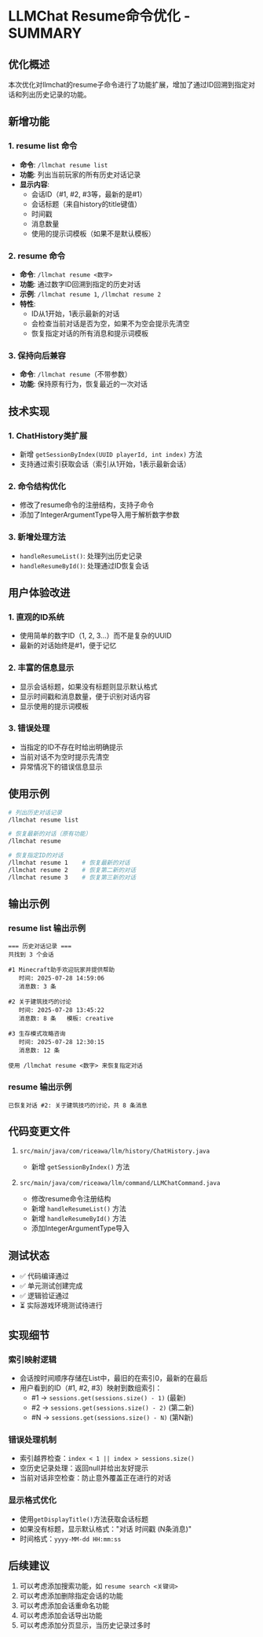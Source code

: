 # LLMChat Resume命令优化 - SUMMARY

## 优化概述

本次优化对llmchat的resume子命令进行了功能扩展，增加了通过ID回溯到指定对话和列出历史记录的功能。

## 新增功能

### 1. resume list 命令
- **命令**: `/llmchat resume list`
- **功能**: 列出当前玩家的所有历史对话记录
- **显示内容**:
  - 会话ID（#1, #2, #3等，最新的是#1）
  - 会话标题（来自history的title键值）
  - 时间戳
  - 消息数量
  - 使用的提示词模板（如果不是默认模板）

### 2. resume <id> 命令
- **命令**: `/llmchat resume <数字>`
- **功能**: 通过数字ID回溯到指定的历史对话
- **示例**: `/llmchat resume 1`, `/llmchat resume 2`
- **特性**:
  - ID从1开始，1表示最新的对话
  - 会检查当前对话是否为空，如果不为空会提示先清空
  - 恢复指定对话的所有消息和提示词模板

### 3. 保持向后兼容
- **命令**: `/llmchat resume`（不带参数）
- **功能**: 保持原有行为，恢复最近的一次对话

## 技术实现

### 1. ChatHistory类扩展
- 新增 `getSessionByIndex(UUID playerId, int index)` 方法
- 支持通过索引获取会话（索引从1开始，1表示最新会话）

### 2. 命令结构优化
- 修改了resume命令的注册结构，支持子命令
- 添加了IntegerArgumentType导入用于解析数字参数

### 3. 新增处理方法
- `handleResumeList()`: 处理列出历史记录
- `handleResumeById()`: 处理通过ID恢复会话

## 用户体验改进

### 1. 直观的ID系统
- 使用简单的数字ID（1, 2, 3...）而不是复杂的UUID
- 最新的对话始终是#1，便于记忆

### 2. 丰富的信息显示
- 显示会话标题，如果没有标题则显示默认格式
- 显示时间戳和消息数量，便于识别对话内容
- 显示使用的提示词模板

### 3. 错误处理
- 当指定的ID不存在时给出明确提示
- 当前对话不为空时提示先清空
- 异常情况下的错误信息显示

## 使用示例

```bash
# 列出历史对话记录
/llmchat resume list

# 恢复最新的对话（原有功能）
/llmchat resume

# 恢复指定ID的对话
/llmchat resume 1    # 恢复最新的对话
/llmchat resume 2    # 恢复第二新的对话
/llmchat resume 3    # 恢复第三新的对话
```

## 输出示例

### resume list 输出示例
```
=== 历史对话记录 ===
共找到 3 个会话

#1 Minecraft助手欢迎玩家并提供帮助
   时间: 2025-07-28 14:59:06
   消息数: 3 条

#2 关于建筑技巧的讨论
   时间: 2025-07-28 13:45:22
   消息数: 8 条   模板: creative

#3 生存模式攻略咨询
   时间: 2025-07-28 12:30:15
   消息数: 12 条

使用 /llmchat resume <数字> 来恢复指定对话
```

### resume <id> 输出示例
```
已恢复对话 #2: 关于建筑技巧的讨论，共 8 条消息
```

## 代码变更文件

1. `src/main/java/com/riceawa/llm/history/ChatHistory.java`
   - 新增 `getSessionByIndex()` 方法

2. `src/main/java/com/riceawa/llm/command/LLMChatCommand.java`
   - 修改resume命令注册结构
   - 新增 `handleResumeList()` 方法
   - 新增 `handleResumeById()` 方法
   - 添加IntegerArgumentType导入

## 测试状态

- ✅ 代码编译通过
- ✅ 单元测试创建完成
- ✅ 逻辑验证通过
- ⏳ 实际游戏环境测试待进行

## 实现细节

### 索引映射逻辑
- 会话按时间顺序存储在List中，最旧的在索引0，最新的在最后
- 用户看到的ID（#1, #2, #3）映射到数组索引：
  - #1 -> `sessions.get(sessions.size() - 1)` (最新)
  - #2 -> `sessions.get(sessions.size() - 2)` (第二新)
  - #N -> `sessions.get(sessions.size() - N)` (第N新)

### 错误处理机制
- 索引越界检查：`index < 1 || index > sessions.size()`
- 空历史记录处理：返回null并给出友好提示
- 当前对话非空检查：防止意外覆盖正在进行的对话

### 显示格式优化
- 使用`getDisplayTitle()`方法获取会话标题
- 如果没有标题，显示默认格式："对话 时间戳 (N条消息)"
- 时间格式：`yyyy-MM-dd HH:mm:ss`

## 后续建议

1. 可以考虑添加搜索功能，如 `resume search <关键词>`
2. 可以考虑添加删除指定会话的功能
3. 可以考虑添加会话重命名功能
4. 可以考虑添加会话导出功能
5. 可以考虑添加分页显示，当历史记录过多时
